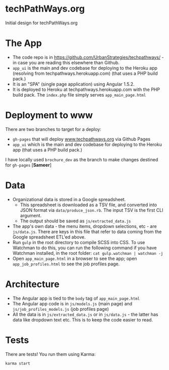 techPathWays.org
======

Initial design for techPathWays.org

# The App

* The code repo is in https://github.com/UrbanStrategies/techpathways/ - in case you are reading this elsewhere than Github.
* `app_ui` is the main and dev codebase for deploying to the Heroku app (resolving from techpathways.herokuapp.com) (that uses a PHP build pack.)
* It is an "SPA" (single page application) using Angular 1.5.2.
* It is deployed to Heroku at techpathways.herokuapp.com with the PHP build pack. The `index.php` file simply serves `app_main_page.html`

# Deployment to www

There are two branches to target for a deploy:

* `gh-pages` that will deploy www.techpathways.org via Github Pages
* `app_ui` which is the main and dev codebase for deploying to the Heroku app (that uses a PHP build pack.)

I have locally used `brochure_dev` as the branch to make changes destined for `gh-pages` [**Sameer**]

# Data

* Organizational data is stored in a Google spreadsheet.
  * This spreadsheet is downloaded as a TSV file, and converted into JSON format via `data/produce_json.rb`. The input TSV is the first CLI argument.
  * The output should be saved as `js/extracted_data.js`
* The app's own data - the menu items, dropdown selections, etc - are `js/data.js`. There are keys in this file that refer to data coming from the Google spreadsheet ETL'ed above.
* Run `gulp` in the root directory to compile SCSS into CSS. To use Watchman to do this, you can run the following command if you have Watchman installed, in the root folder: `cat gulp.watchman | watchman -j`
* Open `app_main_page.html` in a browser to see the app; open `app_job_profiles.html` to see the job profiles page.

# Architecture

* The Angular app is tied to the `body` tag of `app_main_page.html`
* The Angular app code is in `js/models.js` (main page) and `js/job_profiles_models.js` (job profiles page)
* All the data is in `js/extracted_data.js` or in `js/data.js` - the latter has data like dropdown text etc. This is to keep the code easier to read.

# Tests

There are tests! You run them using Karma:

`karma start`
